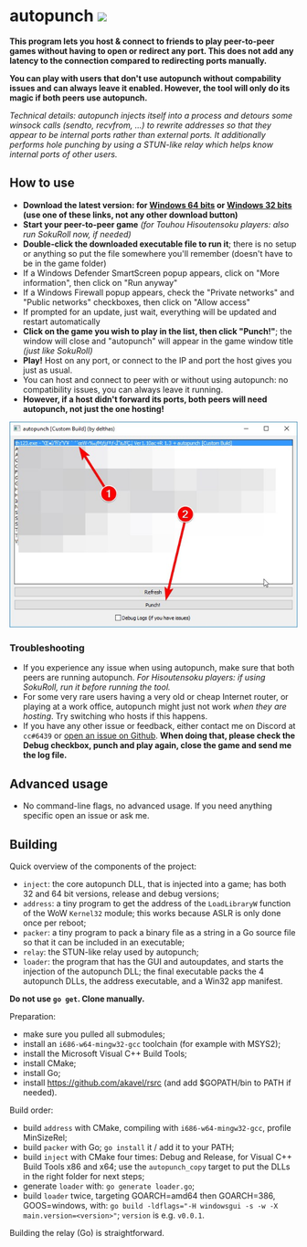 # autopunch  ![](https://img.shields.io/github/downloads/delthas/autopunch/total.svg?style=flat-square)

**This program lets you host & connect to friends to play peer-to-peer games without having to open or redirect any port. This does not add any latency to the connection compared to redirecting ports manually.**

**You can play with users that don't use autopunch without compability issues and can always leave it enabled. However, the tool will only do its magic if both peers use autopunch.**

*Technical details: autopunch injects itself into a process and detours some winsock calls (sendto, recvfrom, ...) to rewrite addresses so that they appear to be internal ports rather than external ports. It additionally performs hole punching by using a STUN-like relay which helps know internal ports of other users.*  

## How to use

- **Download the latest version: for [Windows 64 bits](https://github.com/delthas/autopunch/releases/latest/download/autopunch.win64.exe) or [Windows 32 bits](https://github.com/delthas/autopunch/releases/latest/download/autopunch.win32.exe) (use one of these links, not any other download button)**
- **Start your peer-to-peer game** *(for Touhou Hisoutensoku players: also run SokuRoll now, if needed)*
- **Double-click the downloaded executable file to run it**; there is no setup or anything so put the file somewhere you'll remember (doesn't have to be in the game folder)
- If a Windows Defender SmartScreen popup appears, click on "More information", then click on "Run anyway"
- If a Windows Firewall popup appears, check the "Private networks" and "Public networks" checkboxes, then click on "Allow access"
- If prompted for an update, just wait, everything will be updated and restart automatically
- **Click on the game you wish to play in the list, then click "Punch!"**; the window will close and "autopunch" will appear in the game window title *(just like SokuRoll)*
- **Play!** Host on any port, or connect to the IP and port the host gives you just as usual.
- You can host and connect to peer with or without using autopunch: no compatibility issues, you can always leave it running.
- **However, if a host didn't forward its ports, both peers will need autopunch, not just the one hosting!**

![](doc/screen.jpg)

### Troubleshooting

- If you experience any issue when using autopunch, make sure that both peers are running autopunch. *For Hisoutensoku players: if using SokuRoll, run it before running the tool.*
- For some very rare users having a very old or cheap Internet router, or playing at a work office, autopunch might just not work *when they are hosting*. Try switching who hosts if this happens.
- If you have any other issue or feedback, either contact me on Discord at `cc#6439` or [open an issue on Github](https://github.com/delthas/autopunch/issues/new). **When doing that, please check the Debug checkbox, punch and play again, close the game and send me the log file.**

## Advanced usage

- No command-line flags, no advanced usage. If you need anything specific open an issue or ask me.

## Building

Quick overview of the components of the project:
- `inject`: the core autopunch DLL, that is injected into a game; has both 32 and 64 bit versions, release and debug versions;
- `address`: a tiny program to get the address of the `LoadLibraryW` function of the WoW `Kernel32` module; this works because ASLR is only done once per reboot;
- `packer`: a tiny program to pack a binary file as a string in a Go source file so that it can be included in an executable;
- `relay`: the STUN-like relay used by autopunch;
- `loader`: the program that has the GUI and autoupdates, and starts the injection of the autopunch DLL; the final executable packs the 4 autopunch DLLs, the address executable, and a Win32 app manifest.

**Do not use `go get`. Clone manually.**

Preparation:
- make sure you pulled all submodules;
- install an `i686-w64-mingw32-gcc` toolchain (for example with MSYS2);
- install the Microsoft Visual C++ Build Tools;
- install CMake;
- install Go;
- install https://github.com/akavel/rsrc (and add $GOPATH/bin to PATH if needed).

Build order:
- build `address` with CMake, compiling with `i686-w64-mingw32-gcc`, profile MinSizeRel;
- build `packer` with Go; `go install` it / add it to your PATH;
- build `inject` with CMake four times: Debug and Release, for Visual C++ Build Tools x86 and x64; use the `autopunch_copy` target to put the DLLs in the right folder for next steps;
- generate `loader` with: `go generate loader.go`;
- build `loader` twice, targeting GOARCH=amd64 then GOARCH=386, GOOS=windows, with: `go build -ldflags="-H windowsgui -s -w -X main.version=<version>"`; `version` is e.g. `v0.0.1`.

Building the relay (Go) is straightforward.

